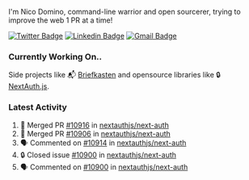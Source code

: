 
I'm Nico Domino, command-line warrior and open sourcerer, trying to improve the web 1 PR at a time!

[![Twitter Badge](https://img.shields.io/badge/-@ndom91-1ca0f1?style=flat-square&labelColor=1ca0f1&logo=twitter&logoColor=white&link=https://twitter.com/ndom91)](https://twitter.com/ndom91) [![Linkedin Badge](https://img.shields.io/badge/-ndom91-blue?style=flat-square&logo=Linkedin&logoColor=white&link=https://www.linkedin.com/in/ndom91/)](https://www.linkedin.com/in/ndom91/) [![Gmail Badge](https://img.shields.io/badge/-yo@ndo.dev-c14438?style=flat-square&logo=mail.ru&logoColor=white&link=mailto:yo@ndo.dev)](mailto:yo@ndo.dev)

### Currently Working On..

Side projects like 📬 [Briefkasten](https://briefkastenhq.com) and opensource libraries like 🔒 [NextAuth.js](https://github.com/nextauthjs/next-auth).

<!--START_SECTION_PROFILE_VIEWS:readme-info-->
<!--END_SECTION_PROFILE_VIEWS:readme-info-->

<!--START_SECTION_DAILY_COMMIT:readme-info-->
<!--END_SECTION_DAILY_COMMIT:readme-info-->

<!--START_SECTION_WEEKLY_COMMIT:readme-info-->
<!--END_SECTION_WEEKLY_COMMIT:readme-info-->

### Latest Activity

<!--START_SECTION:activity-->
1. 🎉 Merged PR [#10916](https://github.com/nextauthjs/next-auth/pull/10916) in [nextauthjs/next-auth](https://github.com/nextauthjs/next-auth)
2. 🎉 Merged PR [#10906](https://github.com/nextauthjs/next-auth/pull/10906) in [nextauthjs/next-auth](https://github.com/nextauthjs/next-auth)
3. 🗣 Commented on [#10914](https://github.com/nextauthjs/next-auth/pull/10914#issuecomment-2112003323) in [nextauthjs/next-auth](https://github.com/nextauthjs/next-auth)
4. 🔒 Closed issue [#10900](https://github.com/nextauthjs/next-auth/issues/10900) in [nextauthjs/next-auth](https://github.com/nextauthjs/next-auth)
5. 🗣 Commented on [#10900](https://github.com/nextauthjs/next-auth/issues/10900#issuecomment-2111992588) in [nextauthjs/next-auth](https://github.com/nextauthjs/next-auth)
<!--END_SECTION:activity-->
